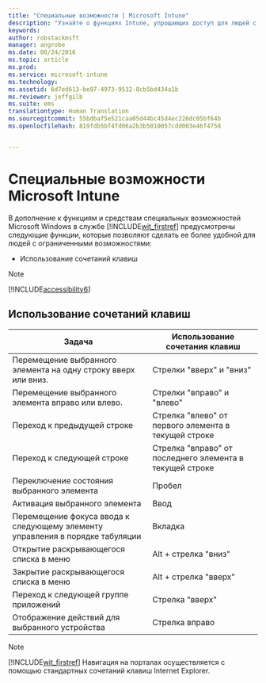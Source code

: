 ```yaml
---
title: "Специальные возможности | Microsoft Intune"
description: "Узнайте о функциях Intune, упрощающих доступ для людей с ограниченными возможностями."
keywords: 
author: robstackmsft
manager: angrobe
ms.date: 08/24/2016
ms.topic: article
ms.prod: 
ms.service: microsoft-intune
ms.technology: 
ms.assetid: 6d7ed613-be97-4973-9532-8cb5bd434a1b
ms.reviewer: jeffgilb
ms.suite: ems
translationtype: Human Translation
ms.sourcegitcommit: 55bdbaf5e521caa05d44bc45d4ec226dc05bf64b
ms.openlocfilehash: 819fdb5bf4fd06a2b3b5010057cdd003e46f4758


---
```


# Специальные возможности Microsoft Intune
В дополнение к функциям и средствам специальных возможностей Microsoft Windows в службе [!INCLUDE[wit_firstref](./includes/wit_firstref_md.md)] предусмотрены следующие функции, которые позволяют сделать ее более удобной для людей с ограниченными возможностями:

-   Использование сочетаний клавиш

> [!NOTE]
> [!INCLUDE[accessibility6](./includes/accessibility6_md.md)]

## Использование сочетаний клавиш

|Задача|Использование сочетания клавиш|
|--------------|------------------------------|
|Перемещение выбранного элемента на одну строку вверх или вниз.|Стрелки "вверх" и "вниз"|
|Перемещение выбранного элемента вправо или влево.|Стрелки "вправо" и "влево"|
|Переход к предыдущей строке|Стрелка "влево" от первого элемента в текущей строке|
|Переход к следующей строке|Стрелка "вправо" от последнего элемента в текущей строке|
|Переключение состояния выбранного элемента|Пробел|
|Активация выбранного элемента|Ввод|
|Перемещение фокуса ввода к следующему элементу управления в порядке табуляции|Вкладка|
|Открытие раскрывающегося списка в меню|Alt + стрелка "вниз"|
|Закрытие раскрывающегося списка в меню|Alt + стрелка "вверх"|
|Переход к следующей группе приложений|Стрелка "вверх"|
|Отображение действий для выбранного устройства|Стрелка вправо|
> [!NOTE]
> [!INCLUDE[wit_firstref](./includes/wit_firstref_md.md)] Навигация на порталах осуществляется с помощью стандартных сочетаний клавиш Internet Explorer.




<!--HONumber=Aug16_HO4-->


